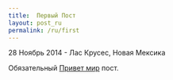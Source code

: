 ```yaml
---
title:  Первый Пост
layout: post_ru
permalink: /ru/first
---
```

<p class="meta">28 Ноябрь 2014 - Лас Крусес, Новая Мексика</p>

Обязательный <a href="https://ru.wikipedia.org/wiki/Hello,_world!" target="_bank">Привет мир</a> пост.